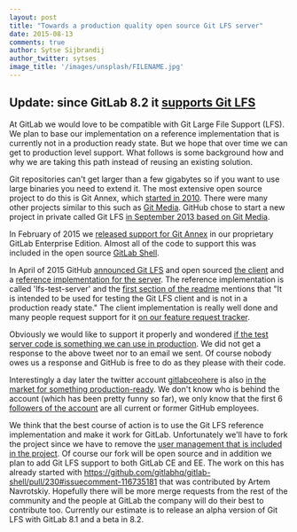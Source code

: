 ```yaml
---
layout: post
title: "Towards a production quality open source Git LFS server"
date: 2015-08-13
comments: true
author: Sytse Sijbrandij
author_twitter: sytses
image_title: '/images/unsplash/FILENAME.jpg'
---
```


## Update: since GitLab 8.2 it [supports Git LFS](https://about.gitlab.com/2015/11/23/announcing-git-lfs-support-in-gitlab/)

At GitLab we would love to be compatible with Git Large File Support (LFS).
We plan to base our implementation on a reference implementation that is currently not in a production ready state.
But we hope that over time we can get to production level support.
What follows is some background how and why we are taking this path instead of reusing an existing solution.

<!-- more -->

Git repositories can't get larger than a few gigabytes so if you want to use large binaries you need to extend it.
The most extensive open source project to do this is Git Annex, which [started in 2010](https://en.wikipedia.org/wiki/Git-annex).
There were many other projects similar to this such as [Git Media](https://github.com/alebedev/git-media).
GitHub chose to start a new project in private called Git LFS [in September 2013 based on Git Media](https://github.com/github/git-lfs/commit/d8f780329b64e789553bc8ccccfb993ebc430325).

In February of 2015 we [released support for Git Annex](https://about.gitlab.com/2015/02/17/gitlab-annex-solves-the-problem-of-versioning-large-binaries-with-git/) in our proprietary GitLab Enterprise Edition.
Almost all of the code to support this was included in the open source [GitLab Shell](https://gitlab.com/gitlab-org/gitlab-shell).

In April of 2015 GitHub [announced Git LFS](https://github.com/blog/1986-announcing-git-large-file-storage-lfs) and open sourced [the client](https://github.com/github/git-lfs) and a [reference implementation for the server](https://github.com/github/lfs-test-server).
The reference implementation is called 'lfs-test-server' and the [first section of the readme](https://github.com/github/lfs-test-server#lfs-test-server) mentions that "It is intended to be used for testing the Git LFS client and is not in a production ready state."
The client implementation is really well done and many people request support for it [on our feature request tracker](http://feedback.gitlab.com/forums/176466-general/suggestions/7502608-git-large-file-storage-lfs-support).

Obviously we would like to support it properly and wondered [if the test server code is something we can use in production](https://twitter.com/gitlab/status/623089117983821824).
We did not get a response to the above tweet nor to an email we sent.
Of course nobody owes us a response and GitHub is free to do as they please with their code.

Interestingly a day later the twitter account [gitlabceohere](https://twitter.com/gitlabceohere) is also [in the market for something production-ready](https://twitter.com/gitlabceohere/status/623521722424295425).
We don't know who is behind the account (which has been pretty funny so far), we only know that the first 6 [followers of the account](https://twitter.com/gitlabceohere/followers) are all current or former GitHub employees.

We think that the best course of action is to use the Git LFS reference implementation and make it work for GitLab.
Unfortunately we'll have to fork the project since we have to remove the [user management that is included in the project](https://github.com/github/lfs-test-server#running).
Of course our fork will be open source and in addition we plan to add Git LFS support to both GitLab CE and EE.
The work on this has already started with https://github.com/gitlabhq/gitlab-shell/pull/230#issuecomment-116735181 that was contributed by Artem Navrotskiy.
Hopefully there will be more merge requests from the rest of the community and the people at GitLab the company will do their best to contribute too.
Currently our estimate is to release an alpha version of Git LFS with GitLab 8.1 and a beta in 8.2.
